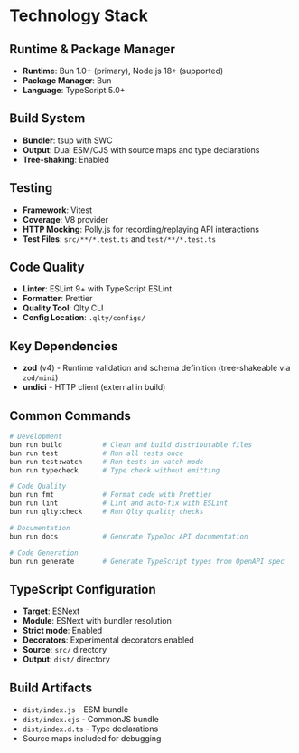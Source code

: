 # Technology Stack

## Runtime & Package Manager

- **Runtime**: Bun 1.0+ (primary), Node.js 18+ (supported)
- **Package Manager**: Bun
- **Language**: TypeScript 5.0+

## Build System

- **Bundler**: tsup with SWC
- **Output**: Dual ESM/CJS with source maps and type declarations
- **Tree-shaking**: Enabled

## Testing

- **Framework**: Vitest
- **Coverage**: V8 provider
- **HTTP Mocking**: Polly.js for recording/replaying API interactions
- **Test Files**: `src/**/*.test.ts` and `test/**/*.test.ts`

## Code Quality

- **Linter**: ESLint 9+ with TypeScript ESLint
- **Formatter**: Prettier
- **Quality Tool**: Qlty CLI
- **Config Location**: `.qlty/configs/`

## Key Dependencies

- **zod** (v4) - Runtime validation and schema definition (tree-shakeable via `zod/mini`)
- **undici** - HTTP client (external in build)

## Common Commands

```bash
# Development
bun run build          # Clean and build distributable files
bun run test           # Run all tests once
bun run test:watch     # Run tests in watch mode
bun run typecheck      # Type check without emitting

# Code Quality
bun run fmt            # Format code with Prettier
bun run lint           # Lint and auto-fix with ESLint
bun run qlty:check     # Run Qlty quality checks

# Documentation
bun run docs           # Generate TypeDoc API documentation

# Code Generation
bun run generate       # Generate TypeScript types from OpenAPI spec
```

## TypeScript Configuration

- **Target**: ESNext
- **Module**: ESNext with bundler resolution
- **Strict mode**: Enabled
- **Decorators**: Experimental decorators enabled
- **Source**: `src/` directory
- **Output**: `dist/` directory

## Build Artifacts

- `dist/index.js` - ESM bundle
- `dist/index.cjs` - CommonJS bundle
- `dist/index.d.ts` - Type declarations
- Source maps included for debugging
